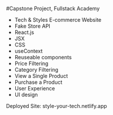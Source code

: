 #Capstone Project, Fullstack Academy 

  - Tech & Styles E-commerce Website
  - Fake Store API
  - React.js
  - JSX
  - CSS
  - useContext
  - Reuseable components 
  - Price Filtering
  - Category Filtering 
  - View a Single Product
  - Purchase a Product
  - User Experience 
  - UI design

  Deployed Site: style-your-tech.netlify.app
  
  


 




